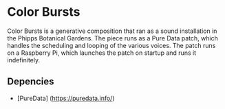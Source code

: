 # Color Bursts
Color Bursts is a generative composition that ran as a sound installation in the Phipps Botanical Gardens. The piece runs as a Pure Data patch, which handles the scheduling and looping of the various voices. The patch runs on a Raspberry Pi, which launches the patch on startup and runs it indefinitely. 

## Depencies
* [PureData] (https://puredata.info/)

